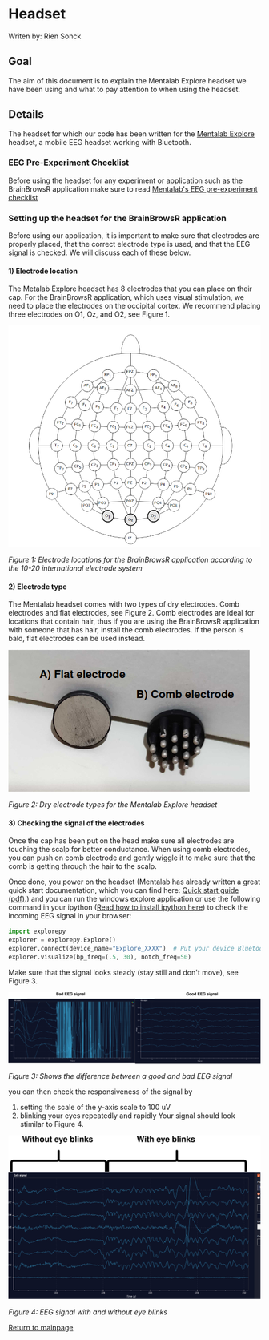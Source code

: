 # Headset

Writen by: Rien Sonck

## Goal

The aim of this document is to explain the Mentalab Explore headset we have been using and what to pay attention to when using the headset.

## Details

The headset for which our code has been written for the [Mentalab Explore](https://mentalab.com/) headset, a mobile EEG headset working with Bluetooth.

### EEG Pre-Experiment Checklist

Before using the headset for any experiment or application such as the BrainBrowsR application make sure to read [Mentalab's EEG pre-experiment checklist](https://wiki.mentalab.com/user-guide/eeg-pre-experiment-checklist/)

### Setting up the headset for the BrainBrowsR application

Before using our application, it is important to make sure that electrodes are properly placed, that the correct electrode type is used, and that the EEG signal is checked. We will discuss each of these below.

#### 1) Electrode location

The Metalab Explore headset has 8 electrodes that you can place on their cap. For the BrainBrowsR application, which uses visual stimulation, we need to place the electrodes on the occipital cortex. We recommend placing three electrodes on O1, Oz, and O2, see Figure 1.

![alt text](./images/electrode_selection.jpg)

_Figure 1: Electrode locations for the BrainBrowsR application according to the 10-20 international electrode system_

#### 2) Electrode type

The Mentalab headset comes with two types of dry electrodes. Comb electrodes and flat electrodes, see Figure 2. Comb electrodes are ideal for locations that contain hair, thus if you are using the BrainBrowsR application with someone that has hair, install the comb electrodes. If the person is bald, flat electrodes can be used instead.

![alt text](./images/electrode_types.jpg)

_Figure 2: Dry electrode types for the Mentalab Explore headset_

#### 3) Checking the signal of the electrodes

Once the cap has been put on the head make sure all electrodes are touching the scalp for better conductance. When using comb electrodes, you can push on comb electrode and gently wiggle it to make sure that the comb is getting through the hair to the scalp.

Once done, you power on the headset (Mentalab has already written a great quick start documentation, which you can find here: [Quick start guide (pdf)](https://wiki.mentalab.com/pdfs/Mentalab_Explore_Quick_Start_Guide.pdf).) and you can run the windows explore application or use the following command in your ipython ([Read how to install ipython here](https://ipython.org/install.html)) to check the incoming EEG signal in your browser:

```python
import explorepy
explorer = explorepy.Explore()
explorer.connect(device_name="Explore_XXXX")  # Put your device Bluetooth name
explorer.visualize(bp_freq=(.5, 30), notch_freq=50)
```

Make sure that the signal looks steady (stay still and don't move), see Figure 3.

![alt text](./images/good_bad_eeg.jpg)

_Figure 3: Shows the difference between a good and bad EEG signal_

you can then check the responsiveness of the signal by

1. setting the scale of the y-axis scale to 100 uV
2. blinking your eyes repeatedly and rapidly
   Your signal should look stimilar to Figure 4.

![alt text](./images/eye_blinks_EEG.jpg)

_Figure 4: EEG signal with and without eye blinks_

[Return to mainpage](../README.md)
